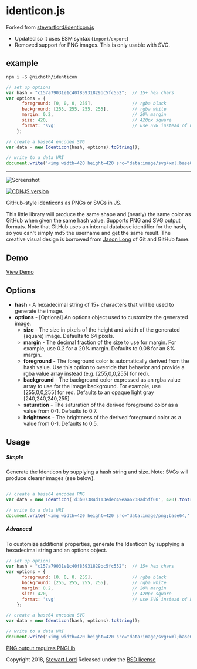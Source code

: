 identicon.js
============

Forked from [stewartlord/identicon.js](https://github.com/stewartlord/identicon.js/)

* Updated so it uses ESM syntax (`import`/`export`)
* Removed support for PNG images. This is only usable with SVG.

## example

```
npm i -S @nichoth/identicon
```

```js
// set up options
var hash = "c157a79031e1c40f85931829bc5fc552";  // 15+ hex chars
var options = {
      foreground: [0, 0, 0, 255],               // rgba black
      background: [255, 255, 255, 255],         // rgba white
      margin: 0.2,                              // 20% margin
      size: 420,                                // 420px square
      format: 'svg'                             // use SVG instead of PNG
    };

// create a base64 encoded SVG
var data = new Identicon(hash, options).toString();

// write to a data URI
document.write('<img width=420 height=420 src="data:image/svg+xml;base64,' + data + '">');
```

----------

![Screenshot](/screenshot.png)

[![CDNJS version](https://img.shields.io/cdnjs/v/identicon.js.svg)](https://cdnjs.com/libraries/identicon.js)

GitHub-style identicons as PNGs or SVGs in JS.

This little library will produce the same shape and (nearly) the same color as GitHub when given the same hash value. Supports PNG and SVG output formats. Note that GitHub uses an internal database identifier for the hash, so you can't simply md5 the username and get the same result. The creative visual design is borrowed from [Jason Long](http://twitter.com/jasonlong) of Git and GitHub fame.

Demo
----
[View Demo](https://rawgithub.com/stewartlord/identicon.js/master/demo.html)

Options
----
* **hash** - A hexadecimal string of 15+ characters that will be used to generate the image.
* **options** - [Optional] An options object used to customize the generated image.
    * **size** - The size in pixels of the height and width of the generated (square) image. Defaults to 64 pixels.
    * **margin** - The decimal fraction of the size to use for margin. For example, use 0.2 for a 20% margin. Defaults to 0.08 for an 8% margin.
    * **foreground** - The foreground color is automatically derived from the hash value. Use this option to override that behavior and provide a rgba value array instead (e.g. [255,0,0,255] for red).
    * **background** - The background color expressed as an rgba value array to use for the image background. For example, use [255,0,0,255] for red. Defaults to an opaque light gray [240,240,240,255].
    * **saturation** - The saturation of the derived foreground color as a value from 0-1. Defaults to 0.7.
    * **brightness** - The brightness of the derived foreground color as a value from 0-1. Defaults to 0.5.


Usage
-----

##### Simple
Generate the Identicon by supplying a hash string and size.
Note: SVGs will produce clearer images (see below).

```js

// create a base64 encoded PNG
var data = new Identicon('d3b07384d113edec49eaa6238ad5ff00', 420).toString();

// write to a data URI
document.write('<img width=420 height=420 src="data:image/png;base64,' + data + '">');
```

##### Advanced
To customize additional properties, generate the Identicon by supplying a hexadecimal string and an options object.
```js
// set up options
var hash = "c157a79031e1c40f85931829bc5fc552";  // 15+ hex chars
var options = {
      foreground: [0, 0, 0, 255],               // rgba black
      background: [255, 255, 255, 255],         // rgba white
      margin: 0.2,                              // 20% margin
      size: 420,                                // 420px square
      format: 'svg'                             // use SVG instead of PNG
    };

// create a base64 encoded SVG
var data = new Identicon(hash, options).toString();

// write to a data URI
document.write('<img width=420 height=420 src="data:image/svg+xml;base64,' + data + '">');
```


[PNG output requires PNGLib](http://www.xarg.org/download/pnglib.js)

Copyright 2018, [Stewart Lord](https://github.com/stewartlord)
Released under the [BSD license](http://www.opensource.org/licenses/bsd-license.php)

